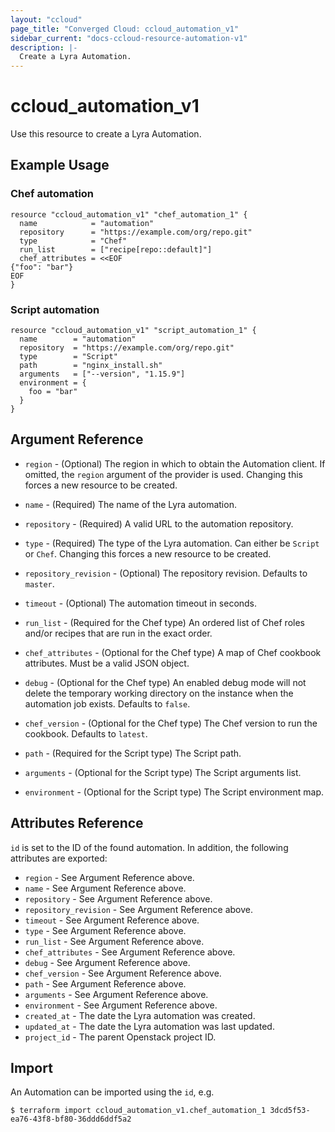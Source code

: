 ```yaml
---
layout: "ccloud"
page_title: "Converged Cloud: ccloud_automation_v1"
sidebar_current: "docs-ccloud-resource-automation-v1"
description: |-
  Create a Lyra Automation.
---
```


# ccloud\_automation\_v1

Use this resource to create a Lyra Automation.

## Example Usage

### Chef automation

```hcl
resource "ccloud_automation_v1" "chef_automation_1" {
  name            = "automation"
  repository      = "https://example.com/org/repo.git"
  type            = "Chef"
  run_list        = ["recipe[repo::default]"]
  chef_attributes = <<EOF
{"foo": "bar"}
EOF
}
```

### Script automation

```hcl
resource "ccloud_automation_v1" "script_automation_1" {
  name        = "automation"
  repository  = "https://example.com/org/repo.git"
  type        = "Script"
  path        = "nginx_install.sh"
  arguments   = ["--version", "1.15.9"]
  environment = {
    foo = "bar"
  }
}
```

## Argument Reference

* `region` - (Optional) The region in which to obtain the Automation client. If
  omitted, the `region` argument of the provider is used. Changing this forces
  a new resource to be created.

* `name` - (Required) The name of the Lyra automation.

* `repository` - (Required) A valid URL to the automation repository.

* `type` - (Required) The type of the Lyra automation. Can either be `Script`
  or `Chef`. Changing this forces a new resource to be created.

* `repository_revision` - (Optional) The repository revision. Defaults to
  `master`.

* `timeout` - (Optional) The automation timeout in seconds.

* `run_list` - (Required for the Chef type) An ordered list of Chef roles and/or
  recipes that are run in the exact order.

* `chef_attributes` - (Optional for the Chef type) A map of Chef cookbook
  attributes. Must be a valid JSON object.

* `debug` - (Optional for the Chef type) An enabled debug mode will not delete
  the temporary working directory on the instance when the automation job
  exists. Defaults to `false`.

* `chef_version` - (Optional for the Chef type) The Chef version to run the
  cookbook. Defaults to `latest`.

* `path` - (Required for the Script type) The Script path.

* `arguments` - (Optional for the Script type) The Script arguments list.

* `environment` - (Optional for the Script type) The Script environment map.

## Attributes Reference

`id` is set to the ID of the found automation. In addition, the following
attributes are exported:

* `region` - See Argument Reference above.
* `name` - See Argument Reference above.
* `repository` - See Argument Reference above.
* `repository_revision` - See Argument Reference above.
* `timeout` - See Argument Reference above.
* `type` - See Argument Reference above.
* `run_list` - See Argument Reference above.
* `chef_attributes` - See Argument Reference above.
* `debug` - See Argument Reference above.
* `chef_version` - See Argument Reference above.
* `path` - See Argument Reference above.
* `arguments` - See Argument Reference above.
* `environment` - See Argument Reference above.
* `created_at` - The date the Lyra automation was created.
* `updated_at` - The date the Lyra automation was last updated.
* `project_id` - The parent Openstack project ID.

## Import

An Automation can be imported using the `id`, e.g.

```
$ terraform import ccloud_automation_v1.chef_automation_1 3dcd5f53-ea76-43f8-bf80-36ddd6ddf5a2
```
